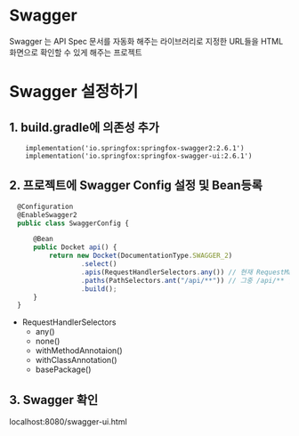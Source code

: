 # Swagger
Swagger 는 API Spec 문서를 자동화 해주는 라이브러리로 
지정한 URL들을 HTML화면으로 확인할 수 있게 해주는 프로젝트

# Swagger 설정하기
## 1. build.gradle에 의존성 추가
```
    implementation('io.springfox:springfox-swagger2:2.6.1')
    implementation('io.springfox:springfox-swagger-ui:2.6.1')
```
## 2. 프로젝트에 Swagger Config 설정 및 Bean등록
```javascript
  @Configuration
  @EnableSwagger2
  public class SwaggerConfig {

      @Bean
      public Docket api() {
          return new Docket(DocumentationType.SWAGGER_2)
                  .select()
                  .apis(RequestHandlerSelectors.any()) // 현재 RequestMapping으로 할당된 모든 URL 리스트를 추출
                  .paths(PathSelectors.ant("/api/**")) // 그중 /api/** 인 URL들만 필터링
                  .build();
      }
  }
```

 * RequestHandlerSelectors
   * any()
   * none()
   * withMethodAnnotaion()
   * withClassAnnotation()
   * basePackage()
   
## 3. Swagger 확인

localhost:8080/swagger-ui.html
